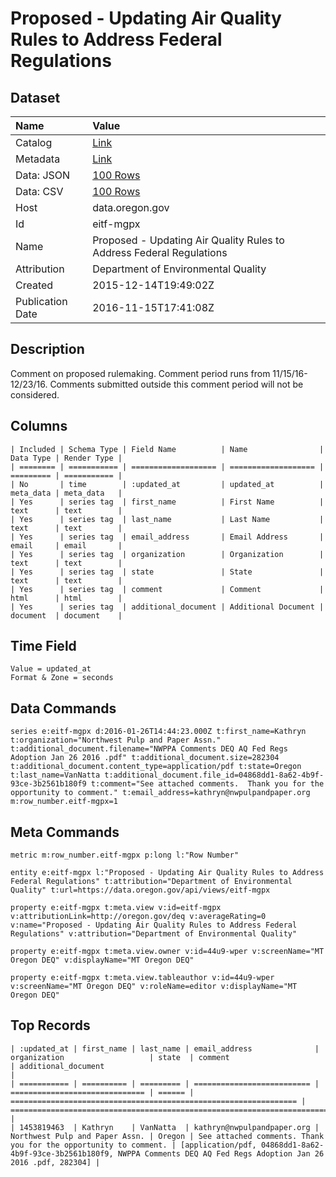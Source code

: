 # Proposed - Updating Air Quality Rules to Address Federal Regulations

## Dataset

| Name | Value |
| :--- | :---- |
| Catalog | [Link](https://catalog.data.gov/dataset/proposed-updating-air-quality-rules-to-address-federal-regulations) |
| Metadata | [Link](https://data.oregon.gov/api/views/eitf-mgpx) |
| Data: JSON | [100 Rows](https://data.oregon.gov/api/views/eitf-mgpx/rows.json?max_rows=100) |
| Data: CSV | [100 Rows](https://data.oregon.gov/api/views/eitf-mgpx/rows.csv?max_rows=100) |
| Host | data.oregon.gov |
| Id | eitf-mgpx |
| Name | Proposed - Updating Air Quality Rules to Address Federal Regulations |
| Attribution | Department of Environmental Quality |
| Created | 2015-12-14T19:49:02Z |
| Publication Date | 2016-11-15T17:41:08Z |

## Description

Comment on proposed rulemaking. Comment period runs from 11/15/16-12/23/16. Comments submitted outside this comment period will not be considered.

## Columns

```ls
| Included | Schema Type | Field Name          | Name                | Data Type | Render Type |
| ======== | =========== | =================== | =================== | ========= | =========== |
| No       | time        | :updated_at         | updated_at          | meta_data | meta_data   |
| Yes      | series tag  | first_name          | First Name          | text      | text        |
| Yes      | series tag  | last_name           | Last Name           | text      | text        |
| Yes      | series tag  | email_address       | Email Address       | email     | email       |
| Yes      | series tag  | organization        | Organization        | text      | text        |
| Yes      | series tag  | state               | State               | text      | text        |
| Yes      | series tag  | comment             | Comment             | html      | html        |
| Yes      | series tag  | additional_document | Additional Document | document  | document    |
```

## Time Field

```ls
Value = updated_at
Format & Zone = seconds
```

## Data Commands

```ls
series e:eitf-mgpx d:2016-01-26T14:44:23.000Z t:first_name=Kathryn t:organization="Northwest Pulp and Paper Assn." t:additional_document.filename="NWPPA Comments DEQ AQ Fed Regs Adoption Jan 26 2016 .pdf" t:additional_document.size=282304 t:additional_document.content_type=application/pdf t:state=Oregon t:last_name=VanNatta t:additional_document.file_id=04868dd1-8a62-4b9f-93ce-3b2561b180f9 t:comment="See attached comments.  Thank you for the opportunity to comment." t:email_address=kathryn@nwpulpandpaper.org m:row_number.eitf-mgpx=1
```

## Meta Commands

```ls
metric m:row_number.eitf-mgpx p:long l:"Row Number"

entity e:eitf-mgpx l:"Proposed - Updating Air Quality Rules to Address Federal Regulations" t:attribution="Department of Environmental Quality" t:url=https://data.oregon.gov/api/views/eitf-mgpx

property e:eitf-mgpx t:meta.view v:id=eitf-mgpx v:attributionLink=http://oregon.gov/deq v:averageRating=0 v:name="Proposed - Updating Air Quality Rules to Address Federal Regulations" v:attribution="Department of Environmental Quality"

property e:eitf-mgpx t:meta.view.owner v:id=44u9-wper v:screenName="MT Oregon DEQ" v:displayName="MT Oregon DEQ"

property e:eitf-mgpx t:meta.view.tableauthor v:id=44u9-wper v:screenName="MT Oregon DEQ" v:roleName=editor v:displayName="MT Oregon DEQ"
```

## Top Records

```ls
| :updated_at | first_name | last_name | email_address              | organization                   | state  | comment                                                          | additional_document                                                                                                       | 
| =========== | ========== | ========= | ========================== | ============================== | ====== | ================================================================ | ========================================================================================================================= | 
| 1453819463  | Kathryn    | VanNatta  | kathryn@nwpulpandpaper.org | Northwest Pulp and Paper Assn. | Oregon | See attached comments. Thank you for the opportunity to comment. | [application/pdf, 04868dd1-8a62-4b9f-93ce-3b2561b180f9, NWPPA Comments DEQ AQ Fed Regs Adoption Jan 26 2016 .pdf, 282304] | 
```